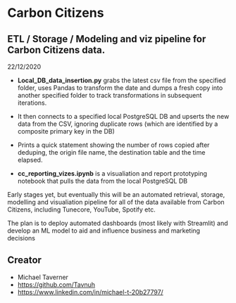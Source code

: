 # Carbon Citizens 

## ETL / Storage / Modeling and viz pipeline for Carbon Citizens data.

22/12/2020
- **Local_DB_data_insertion.py** grabs the latest csv file from the specified folder, uses Pandas to transform the date and dumps a fresh copy into another specified folder to track transformations in subsequent iterations. 
- It then connects to a specified local PostgreSQL DB and upserts the new data from the CSV, ignoring duplicate rows (which are identified by a composite primary key in the DB)
- Prints a quick statement showing the number of rows copied after deduping, the origin file name, the destination table and the time elapsed.

- **cc_reporting_vizes.ipynb** is a visualiation and report prototyping notebook that pulls the data from the local PostgreSQL DB

Early stages yet, but eventually this will be an automated retrieval, storage, modelling and visualiation pipeline for all of the data available
from Carbon Citizens, including Tunecore, YouTube, Spotify etc. 

The plan is to deploy automated dashboards (most likely with Streamlit) and develop an ML model to aid and influence business and marketing decisions


## Creator

* Michael Taverner
* https://github.com/Tavnuh
* https://www.linkedin.com/in/michael-t-20b27797/

